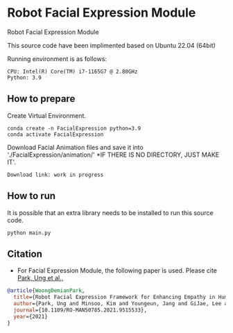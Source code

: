 # Robot Facial Expression Module
Robot Facial Expression Module

This source code have been implimented based on Ubuntu 22.04 (64bit)

Running environment is as follows:
```
CPU: Intel(R) Core(TM) i7-1165G7 @ 2.80GHz
Python: 3.9
```

## How to prepare
Create Virtual Environment.
```
conda create -n FacialExpression python=3.9
conda activate FacialExpression
```

Download Facial Animation files and save it into './FacialExpression/animation/'
*IF THERE IS NO DIRECTORY, JUST MAKE IT'.
```
Download link: work in progress
```

## How to run
It is possible that an extra library needs to be installed to run this source code.
```
python main.py
```

## Citation
* For Facial Expression Module, the following paper is used.
Please cite [Park, Ung et al.,](https://ieeexplore.ieee.org/document/9515533) 
```BibTeX
@article{WoongDemianPark,
  title={Robot Facial Expression Framework for Enhancing Empathy in Human-Robot Interaction},
  author={Park, Ung and Minsoo, Kim and Youngeun, Jang and GiJae, Lee and KangGeon, Kim and Ig-Jae, Kim and Jongsuk, Choi},
  journal={10.1109/RO-MAN50785.2021.9515533},
  year={2021}
}
```
